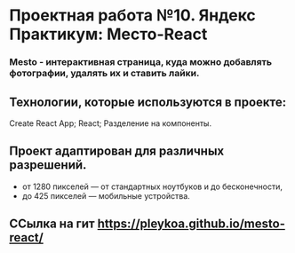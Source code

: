 # Проектная работа №10. Яндекс Практикум: Место-React

### Mesto - интерактивная страница, куда можно добавлять фотографии, удалять их и ставить лайки.

## Технологии, которые используются в проекте:
Create React App;
React;
Разделение на компоненты.


## Проект адаптирован для различных разрешений.
* от 1280 пикселей — от стандартных ноутбуков и до бесконечности,
* до 425 пикселей — мобильные устройства.



## ССылка на гит https://pleykoa.github.io/mesto-react/
